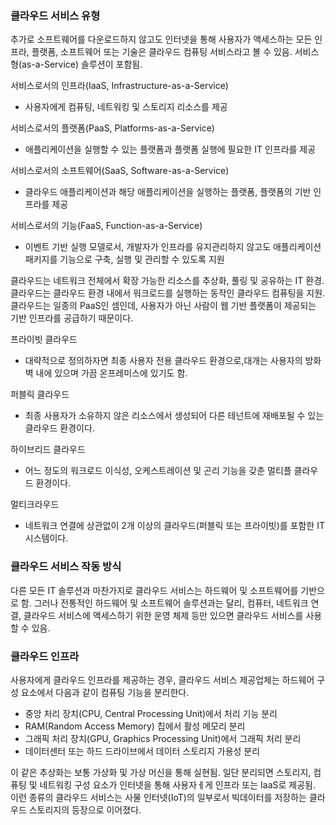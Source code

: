 ### 클라우드 서비스 유형
추가로 소프트웨어를 다운로드하지 않고도 인터넷을 통해 사용자가 액세스하는 모든 인프라, 플랫폼, 소프트웨어 또는 기술은 클라우드 컴퓨팅 서비스라고 볼 수 있음.
서비스형(as-a-Service) 솔루션이 포함됨.

서비스로서의 인프라(IaaS, Infrastructure-as-a-Service)
- 사용자에게 컴퓨팅, 네트워킹 및 스토리지 리소스를 제공

서비스로서의 플랫폼(PaaS, Platforms-as-a-Service)
- 애플리케이션을 실행할 수 있는 플랫폼과 플랫폼 실행에 필요한 IT 인프라를 제공

서비스로서의 소프트웨어(SaaS, Software-as-a-Service)
- 클라우드 애플리케이션과 해당 애플리케이션을 실행하는 플랫폼, 플랫폼의 기반 인프라를 제공

서비스로서의 기능(FaaS, Function-as-a-Service)
- 이벤트 기반 실행 모델로서, 개발자가 인프라를 유지관리하지 않고도 애플리케이션 패키지를 기능으로 구축, 실행 및 관리할 수 있도록 지원

클라우드는 네트워크 전체에서 확장 가능한 리소스를 추상화, 풀링 및 공유하는 IT 환경.
클라우드는 클라우드 환경 내에서 워크로드를 실행하는 동작인 클라우드 컴퓨팅을 지원.
클라우드는 일종의 PaaS인 셈인데, 사용자가 아닌 사람이 웹 기반 플랫폼이 제공되는 기반 인프라를 공급하기 때문이다.


프라이빗 클라우드
- 대략적으로 정의하자면 최종 사용자 전용 클라우드 환경으로,대개는 사용자의 방화벽 내에 있으며 가끔 온프레미스에 있기도 함.

퍼블릭 클라우드
- 최종 사용자가 소유하지 않은 리소스에서 생성되어 다른 테넌트에 재배포될 수 있는 클라우드 환경이다.

하이브리드 클라우드
- 어느 정도의 워크로드 이식성, 오케스트레이션 및 곤리 기능을 갖춘 멀티플 클라우드 환경이다.

멀티크라우드
- 네트워크 연결에 상관없이 2개 이상의 클라우드(퍼블릭 또는 프라이빗)를 포함한 IT 시스템이다.

### 클라우드 서비스 작동 방식
다른 모든 IT 솔루션과 마찬가지로 클라우드 서비스는 하드웨어 및 소프트웨어를 기반으로 함.
그러나 전통적인 하드웨어 및 소프트웨어 솔루션과는 달리, 컴퓨터, 네트워크 연결, 클라우드 서비스에 액세스하기 위한 운영 체제 등만 있으면 클라우드 서비스를 사용할 수 있음.

### 클라우드 인프라
사용자에게 클라우드 인프라를 제공하는 경우, 클라우드 서비스 제공업체는 하드웨어 구성 요소에서 다음과 같이 컴퓨팅 기능을 분리한다.
- 중앙 처리 장치(CPU, Central Processing Unit)에서 처리 기능 분리
- RAM(Random Access Memory) 칩에서 활성 메모리 분리
- 그래픽 처리 장치(GPU, Graphics Processing Unit)에서 그래픽 처리 분리
- 데이터센터 또는 하드 드라이브에서 데이터 스토리지 가용성 분리

이 같은 추상화는 보통 가상화 및 가상 머신을 통해 실현됨.
일단 분리되면 스토리지, 컴퓨팅 및 네트워킹 구성 요소가 인터넷을 통해 사용자ㅔ게 인프라 또는 IaaS로 제공됨.
이런 종류의 클라우드 서비스는 사물 인터넷(IoT)의 일부로서 빅데이터를 저장하는 클라우드 스토리지의 등장으로 이어졌다.


